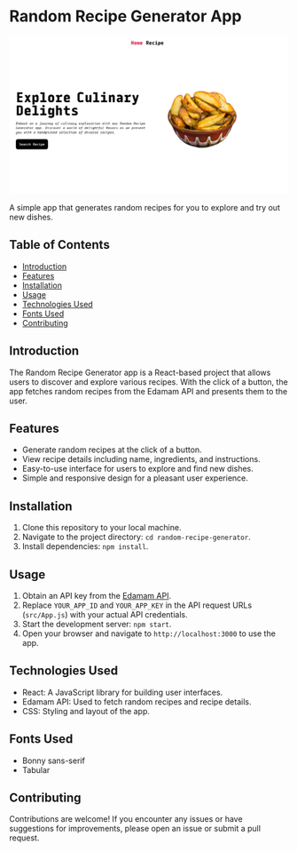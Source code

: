 # Random Recipe Generator App

![App Screenshot](src/Assets/Images/Screenshot%20(460).png)

A simple app that generates random recipes for you to explore and try out new dishes.

## Table of Contents

- [Introduction](#introduction)
- [Features](#features)
- [Installation](#installation)
- [Usage](#usage)
- [Technologies Used](#technologies-used)
- [Fonts Used](#fonts-used)
- [Contributing](#contributing)

## Introduction

The Random Recipe Generator app is a React-based project that allows users to discover and explore various recipes. With the click of a button, the app fetches random recipes from the Edamam API and presents them to the user.

## Features

- Generate random recipes at the click of a button.
- View recipe details including name, ingredients, and instructions.
- Easy-to-use interface for users to explore and find new dishes.
- Simple and responsive design for a pleasant user experience.

## Installation

1. Clone this repository to your local machine.
2. Navigate to the project directory: `cd random-recipe-generator`.
3. Install dependencies: `npm install`.

## Usage

1. Obtain an API key from the [Edamam API](https://developer.edamam.com/).
2. Replace `YOUR_APP_ID` and `YOUR_APP_KEY` in the API request URLs (`src/App.js`) with your actual API credentials.
3. Start the development server: `npm start`.
4. Open your browser and navigate to `http://localhost:3000` to use the app.

## Technologies Used

- React: A JavaScript library for building user interfaces.
- Edamam API: Used to fetch random recipes and recipe details.
- CSS: Styling and layout of the app.

## Fonts Used
- Bonny sans-serif
- Tabular
## Contributing

Contributions are welcome! If you encounter any issues or have suggestions for improvements, please open an issue or submit a pull request.
